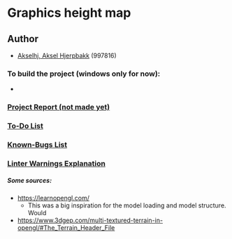 
# Graphics height map



## Author
- [Akselhj, Aksel Hjerpbakk](https://github.com/Avokadoen) (997816)




### To build the project (windows only for now):
-


### [Project Report (not made yet)]()


### [To-Do List](TODO-LIST.md)


### [Known-Bugs List](KNOWN-BUGS.md)

### [Linter Warnings Explanation](LINTER-WARNING.md)




##### Some sources:
- https://learnopengl.com/
    - This was a big inspiration for the model loading and model structure.
      Would
- https://www.3dgep.com/multi-textured-terrain-in-opengl/#The_Terrain_Header_File
